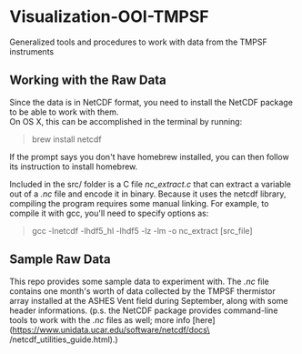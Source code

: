 # Visualization-OOI-TMPSF
Generalized tools and procedures to work with data from the TMPSF instruments

## Working with the Raw Data
Since the data is in NetCDF format, you need to install the NetCDF package to be able to work with
them.  
On OS X, this can be accomplished in the terminal by running:  
> brew install netcdf

If the prompt says you don't have homebrew installed, you can then follow its instruction to install
homebrew.

Included in the src/ folder is a C file *nc_extract.c* that can extract a variable out of a *.nc*
file and encode it in binary. Because it uses the netcdf library, compiling the program requires
some manual linking. For example, to compile it with gcc, you'll need to specify options as:  
> gcc -lnetcdf -lhdf5\_hl -lhdf5 -lz -lm -o nc\_extract [src\_file]  

## Sample Raw Data
This repo provides some sample data to experiment with. The *.nc* file contains one month's worth of
data collected by the TMPSF thermistor array installed at the ASHES Vent field during September, 
along with some header informations. (p.s. the NetCDF package provides command-line tools to work
with the *.nc* files as well; more info [here](https://www.unidata.ucar.edu/software/netcdf/docs\
/netcdf_utilities_guide.html).)
